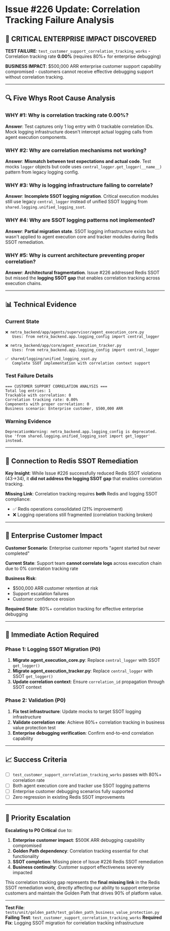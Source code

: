 # Issue #226 Update: Correlation Tracking Failure Analysis

## 🚨 CRITICAL ENTERPRISE IMPACT DISCOVERED

**TEST FAILURE**: `test_customer_support_correlation_tracking_works` - Correlation tracking rate **0.00%** (requires 80%+ for enterprise debugging)

**BUSINESS IMPACT**: $500,000 ARR enterprise customer support capability compromised - customers cannot receive effective debugging support without correlation tracking.

---

## 🔍 Five Whys Root Cause Analysis

### WHY #1: Why is correlation tracking rate 0.00%?
**Answer**: Test captures only 1 log entry with 0 trackable correlation IDs. Mock logging infrastructure doesn't intercept actual logging calls from agent execution components.

### WHY #2: Why are correlation mechanisms not working?
**Answer**: **Mismatch between test expectations and actual code**. Test mocks `logger` objects but code uses `central_logger.get_logger(__name__)` pattern from legacy logging config.

### WHY #3: Why is logging infrastructure failing to correlate?
**Answer**: **Incomplete SSOT logging migration**. Critical execution modules still use legacy `central_logger` instead of unified SSOT logging from `shared.logging.unified_logging_ssot`.

### WHY #4: Why are SSOT logging patterns not implemented?
**Answer**: **Partial migration state**. SSOT logging infrastructure exists but wasn't applied to agent execution core and tracker modules during Redis SSOT remediation.

### WHY #5: Why is current architecture preventing proper correlation?
**Answer**: **Architectural fragmentation**. Issue #226 addressed Redis SSOT but missed the **logging SSOT gap** that enables correlation tracking across execution chains.

---

## 📊 Technical Evidence

### Current State
```
❌ netra_backend/app/agents/supervisor/agent_execution_core.py
   Uses: from netra_backend.app.logging_config import central_logger

❌ netra_backend/app/core/agent_execution_tracker.py
   Uses: from netra_backend.app.logging_config import central_logger

✅ shared/logging/unified_logging_ssot.py
   Complete SSOT implementation with correlation context support
```

### Test Failure Details
```
=== CUSTOMER SUPPORT CORRELATION ANALYSIS ===
Total log entries: 1
Trackable with correlation: 0
Correlation tracking rate: 0.00%
Components with proper correlation: 0
Business scenario: Enterprise customer, $500,000 ARR
```

### Warning Evidence
```
DeprecationWarning: netra_backend.app.logging_config is deprecated.
Use 'from shared.logging.unified_logging_ssot import get_logger' instead.
```

---

## 🔗 Connection to Redis SSOT Remediation

**Key Insight**: While Issue #226 successfully reduced Redis SSOT violations (43→34), it **did not address the logging SSOT gap** that enables correlation tracking.

**Missing Link**: Correlation tracking requires **both** Redis and logging SSOT compliance:
- ✅ Redis operations consolidated (21% improvement)
- ❌ Logging operations still fragmented (correlation tracking broken)

---

## 💼 Enterprise Customer Impact

**Customer Scenario**: Enterprise customer reports "agent started but never completed"

**Current State**: Support team **cannot correlate logs** across execution chain due to 0% correlation tracking rate

**Business Risk**:
- $500,000 ARR customer retention at risk
- Support escalation failures
- Customer confidence erosion

**Required State**: 80%+ correlation tracking for effective enterprise debugging

---

## 🎯 Immediate Action Required

### Phase 1: Logging SSOT Migration (P0)
1. **Migrate agent_execution_core.py**: Replace `central_logger` with SSOT `get_logger()`
2. **Migrate agent_execution_tracker.py**: Replace `central_logger` with SSOT `get_logger()`
3. **Update correlation context**: Ensure `correlation_id` propagation through SSOT context

### Phase 2: Validation (P0)
1. **Fix test infrastructure**: Update mocks to target SSOT logging infrastructure
2. **Validate correlation rate**: Achieve 80%+ correlation tracking in business value protection test
3. **Enterprise debugging verification**: Confirm end-to-end correlation capability

---

## 📈 Success Criteria

- [ ] `test_customer_support_correlation_tracking_works` passes with 80%+ correlation rate
- [ ] Both agent execution core and tracker use SSOT logging patterns
- [ ] Enterprise customer debugging scenarios fully supported
- [ ] Zero regression in existing Redis SSOT improvements

---

## 🚀 Priority Escalation

**Escalating to P0 Critical** due to:
1. **Enterprise customer impact**: $500K ARR debugging capability compromised
2. **Golden Path dependency**: Correlation tracking essential for chat functionality
3. **SSOT completion**: Missing piece of Issue #226 Redis SSOT remediation
4. **Business continuity**: Customer support effectiveness severely impacted

This correlation tracking gap represents the **final missing link** in the Redis SSOT remediation work, directly affecting our ability to support enterprise customers and maintain the Golden Path that drives 90% of platform value.

---

**Test File**: `tests/unit/golden_path/test_golden_path_business_value_protection.py`
**Failing Test**: `test_customer_support_correlation_tracking_works`
**Required Fix**: Logging SSOT migration for correlation tracking infrastructure